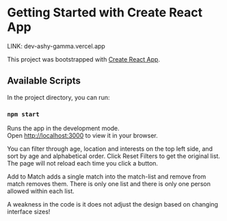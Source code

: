 # Getting Started with Create React App

LINK: dev-ashy-gamma.vercel.app


This project was bootstrapped with [Create React App](https://github.com/facebook/create-react-app).

## Available Scripts

In the project directory, you can run:

### `npm start`

Runs the app in the development mode.\
Open [http://localhost:3000](http://localhost:3000) to view it in your browser.

You can filter through age, location and interests on the top left side, and sort by age and alphabetical order. Click Reset Filters to get the original list. The page will not reload each time you click a button. 

Add to Match adds a single match into the match-list and remove from match removes them. There is only one list and there is only one person allowed within each list. 

A weakness in the code is it does not adjust the design based on changing interface sizes! 

